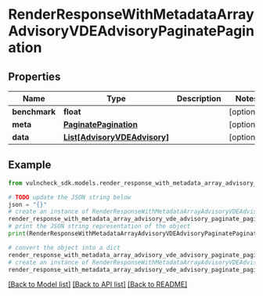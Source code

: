 # RenderResponseWithMetadataArrayAdvisoryVDEAdvisoryPaginatePagination


## Properties

Name | Type | Description | Notes
------------ | ------------- | ------------- | -------------
**benchmark** | **float** |  | [optional] 
**meta** | [**PaginatePagination**](PaginatePagination.md) |  | [optional] 
**data** | [**List[AdvisoryVDEAdvisory]**](AdvisoryVDEAdvisory.md) |  | [optional] 

## Example

```python
from vulncheck_sdk.models.render_response_with_metadata_array_advisory_vde_advisory_paginate_pagination import RenderResponseWithMetadataArrayAdvisoryVDEAdvisoryPaginatePagination

# TODO update the JSON string below
json = "{}"
# create an instance of RenderResponseWithMetadataArrayAdvisoryVDEAdvisoryPaginatePagination from a JSON string
render_response_with_metadata_array_advisory_vde_advisory_paginate_pagination_instance = RenderResponseWithMetadataArrayAdvisoryVDEAdvisoryPaginatePagination.from_json(json)
# print the JSON string representation of the object
print(RenderResponseWithMetadataArrayAdvisoryVDEAdvisoryPaginatePagination.to_json())

# convert the object into a dict
render_response_with_metadata_array_advisory_vde_advisory_paginate_pagination_dict = render_response_with_metadata_array_advisory_vde_advisory_paginate_pagination_instance.to_dict()
# create an instance of RenderResponseWithMetadataArrayAdvisoryVDEAdvisoryPaginatePagination from a dict
render_response_with_metadata_array_advisory_vde_advisory_paginate_pagination_from_dict = RenderResponseWithMetadataArrayAdvisoryVDEAdvisoryPaginatePagination.from_dict(render_response_with_metadata_array_advisory_vde_advisory_paginate_pagination_dict)
```
[[Back to Model list]](../README.md#documentation-for-models) [[Back to API list]](../README.md#documentation-for-api-endpoints) [[Back to README]](../README.md)


